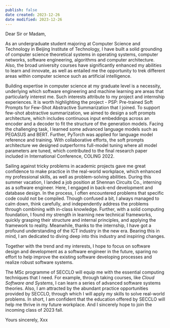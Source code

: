 ```yaml
---
publish: false
date created: 2023-12-26
date modified: 2023-12-26
---
```

Dear Sir or Madam,

As an undergraduate student majoring at Computer Science and Technology in Beijing Institute of Technology, I have built a solid grounding of computer science theoretical systems in operating systems, computer networks, software engineering, algorithms and computer architecture. Also, the broad university courses have significantly enhanced my abilities to learn and innovate, as well as entailed me the opportunity to trek different areas within computer science such as artificial intelligence.

Building expertise in computer science at my graduate level is a necessity, underlying which software engineering and machine learning are areas that particularly interest me. Such interests attribute to my project and internship experiences. It is worth highlighting the project - PSP: Pre-trained Soft Prompts for Few-Shot Abstractive Summarization that I joined. To support few-shot abstractive summarization, we aimed to design a soft prompts architecture, which includes continuous input embeddings across an encoder and a decoder to fit the structure of the generation models. Facing the challenging task, I learned some advanced language models such as PEGASUS and BERT. Further, PyTorch was applied for language model reference and training. With collaborative efforts, the soft prompts architecture we designed outperforms full-model tuning where all model parameters are tuned, which contributed to the final research paper included in International Conference, COLING 2022.            

Sailing against tricky problems in academic projects gave me great confidence to make practice in the real-world workplace, which enhanced my professional skills, as well as problem-solving abilities. During this summer vacation, I landed a job position at Shennan Circuits Co., interning as a software engineer. Here, I engaged in back-end development and database design. In the process, I often encountered problems that specific code could not be compiled. Though confused a bit, I always managed to calm down, think carefully, and independently address the problems through combining with in-class knowledge. Further, with a solid computing foundation, I found my strength in learning new technical frameworks, quickly grasping their structure and internal principles, and applying the framework to reality. Meanwhile, thanks to the internship, I have got a profound understanding of the ICT industry in the new era. Bearing this in mind, I am dedicated to diving deep into this industry and inspiring changes.

Together with the trend and my interests, I hope to focus on software design and development as a software engineer in the future, sparing no effort to help improve the existing software developing processes and realize robust software systems.

The MSc programme of SECCLO will equip me with the essential computing techniques that I need. For example, through taking courses, like _Cloud Software and Systems_, I can learn a series of advanced software systems theories. Also, I am attracted by the abundant practice opportunities provided by SECCLO, through which I will apply my skills to solve real-world problems. In short, I am confident that the education offered by SECCLO will help me thrive in my future workplace. And I sincerely hope to join the incoming class of 2023 fall.

Yours sincerely,
Xxx